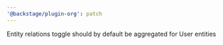 ```yaml
---
'@backstage/plugin-org': patch
---
```


Entity relations toggle should by default be aggregated for User entities
